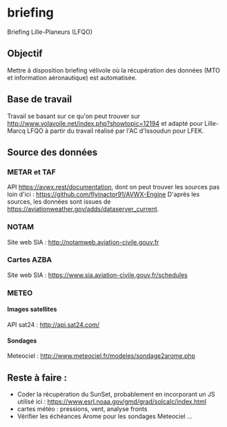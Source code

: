# briefing
Briefing Lille-Planeurs (LFQO)


Objectif
--------
Mettre à disposition briefing vélivole où la récupération des données (MTO et information aéronautique) est automatisée.


Base de travail
---------------
Travail se basant sur ce qu'on peut trouver sur http://www.volavoile.net/index.php?showtopic=12194 et adapté pour Lille-Marcq LFQO à partir du travail réalisé
par l'AC d'Issoudun pour LFEK.


Source des données
------------------
### METAR et TAF
API https://avwx.rest/documentation, dont on peut trouver les sources pas loin d'ici : https://github.com/flyinactor91/AVWX-Engine
D'après les sources, les données sont issues de https://aviationweather.gov/adds/dataserver_current.

### NOTAM
Site web SIA : http://notamweb.aviation-civile.gouv.fr

### Cartes AZBA
Site web SIA : https://www.sia.aviation-civile.gouv.fr/schedules

### METEO
#### Images satellites
API sat24 : http://api.sat24.com/
#### Sondages
Meteociel : http://www.meteociel.fr/modeles/sondage2arome.php


Reste à faire :
-------------
- Coder la récupération du SunSet, probablement en incorporant un JS utilisé ici : https://www.esrl.noaa.gov/gmd/grad/solcalc/index.html
- cartes météo : pressions, vent, analyse fronts
- Vérifier les échéances Arome pour les sondages Meteociel
...

